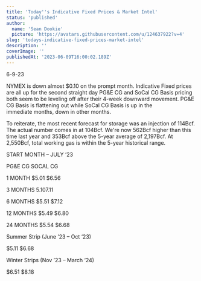```yaml
---
title: 'Today''s Indicative Fixed Prices & Market Intel'
status: 'published'
author:
  name: 'Sean Dookie'
  picture: 'https://avatars.githubusercontent.com/u/124637922?v=4'
slug: 'todays-indicative-fixed-prices-market-intel'
description: ''
coverImage: ''
publishedAt: '2023-06-09T16:00:02.189Z'
---
```


6-9-23

NYMEX is down almost $0.10 on the prompt month. Indicative Fixed prices are all up for the second straight day PG&E CG and SoCal CG Basis pricing both seem to be leveling off after their 4-week downward movement. PG&E CG Basis is flattening out while SoCal CG Basis is up in the immediate months, down in other months.

To reiterate, the most recent forecast for storage was an injection of 114Bcf. The actual number comes in at 104Bcf. We're now 562Bcf higher than this time last year and 353Bcf above the 5-year average of 2,197Bcf. At 2,550Bcf, total working gas is within the 5-year historical range.

START MONTH – JULY ’23

PG&E CG SOCAL CG

1 MONTH $5.01 $6.56

3 MONTHS $5.10 $7.11

6 MONTHS $5.51 $7.12

12 MONTHS $5.49 $6.80

24 MONTHS $5.54 $6.68

Summer Strip (June ’23 – Oct ‘23)

$5.11 $6.68

Winter Strips (Nov ’23 – March ‘24)

$6.51 $8.18

